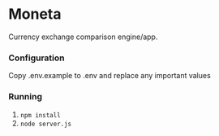 # Moneta
Currency exchange comparison engine/app.

### Configuration
Copy .env.example to .env and replace any important values

### Running
1. `npm install`
1. `node server.js`
